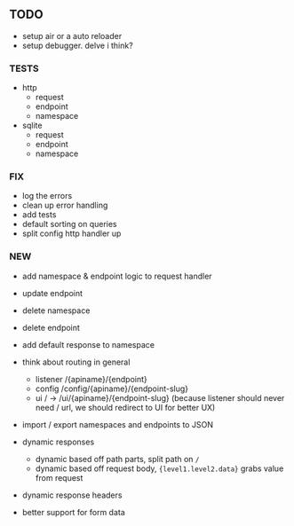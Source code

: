 ## TODO

- setup air or a auto reloader
- setup debugger. delve i think?

### TESTS

- http
  - request
  - endpoint
  - namespace
- sqlite
  - request
  - endpoint
  - namespace

### FIX

- log the errors
- clean up error handling
- add tests
- default sorting on queries
- split config http handler up

### NEW

- add namespace & endpoint logic to request handler
- update endpoint
- delete namespace
- delete endpoint
- add default response to namespace

- think about routing in general
    - listener /{apiname}/{endpoint}
    - config /config/{apiname}/{endpoint-slug}
    - ui / -> /ui/{apiname}/{endpoint-slug} (because listener should never need / url, we should redirect to UI for better UX)

 - import / export namespaces and endpoints to JSON

 - dynamic responses
   - dynamic based off path parts, split path on `/`
   - dynamic based off request body, `{level1.level2.data}` grabs value from request

 - dynamic response headers
 - better support for form data